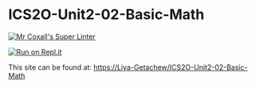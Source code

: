 # ICS2O-Unit2-02-Basic-Math
[![Mr Coxall's Super Linter](https://github.com/Liya-Getachew/ICS2O-Unit2-02-Basic-Math/workflows/Mr%20Coxall's%20Super%20Linter/badge.svg)](https://github.com/Liya-Getachew/ICS2O-Unit2-02-Basic-Math/actions/)

[![Run on Repl.it](https://repl.it/badge/github/Liya-Getachew/ICS2O-Unit2-02-Basic-Math)](https://repl.it/github/Liya-Getachew/ICS2O-Unit2-02-Basic-Math)

This site can be found at: [https://Liya-Getachew/ICS2O-Unit2-02-Basic-Math](https://Liya-Getachew/ICS2O-Unit2-02-Basic-Math)
